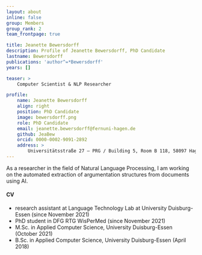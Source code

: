 ```yaml
---
layout: about
inline: false
group: Members
group_rank: 2
team_frontpage: true

title: Jeanette Bewersdorff
description: Profile of Jeanette Bewersdorff, PhD Candidate
lastname: Bewersdorff
publications: 'author^=*Bewersdorff'
years: []

teaser: >
    Computer Scientist & NLP Researcher

profile:
    name: Jeanette Bewersdorff
    align: right
    position: PhD Candidate
    image: bewersdorff.png
    role: PhD Candidate
    email: jeanette.bewersdorff@fernuni-hagen.de
    github: JeaBew
    orcid: 0000-0002-9091-2892
    address: >
        Universitätsstraße 27 – PRG / Building 5, Room B 118, 58097 Hagen
---
```



As a researcher in the field of Natural Language Processing, I am working on the automated extraction of argumentation structures from documents using AI.

#### CV

- research assistant at Language Technology Lab at University Duisburg-Essen (since November 2021)
- PhD student in DFG RTG WisPerMed (since November 2021)
- M.Sc. in Applied Computer Science, University Duisburg-Essen (October 2021)
- B.Sc. in Applied Computer Science, University Duisburg-Essen (April 2018)
